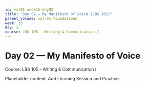 ```yaml
---
id: vol01-week15-day02
title: "Day 02 — My Manifesto of Voice (LBS 105)"
parent_volume: vol-01-foundations
week: 15
day: 2
course: LBS 105 – Writing & Communication I
---
```


# Day 02 — My Manifesto of Voice
Course: LBS 105 – Writing & Communication I

Placeholder content. Add Learning Session and Practice.


